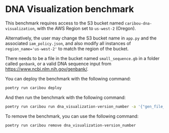 # DNA Visualization benchmark

This benchmark requires access to the S3 bucket named `caribou-dna-visualization`,
with the AWS Region set to `us-west-2` (Oregon).

Alternatively, the user may change the S3 bucket name in `app.py` and the associated `iam_policy.json`, 
and also modify all instances of `region_name='us-west-2'` to match the region of the bucket.

There needs to be a file in the bucket named `small_sequence.gb` in a folder called `genbank`, 
or a valid DNA sequence input from https://www.ncbi.nlm.nih.gov/genbank/.

You can deploy the benchmark with the following command:

```bash
poetry run caribou deploy
```

And then run the benchmark with the following command:

```bash
poetry run caribou run dna_visualization-version_number -a '{"gen_file_name": "small_sequence.gb"}'
```

To remove the benchmark, you can use the following command:

```bash
poetry run caribou remove dna_visualization-version_number
```

